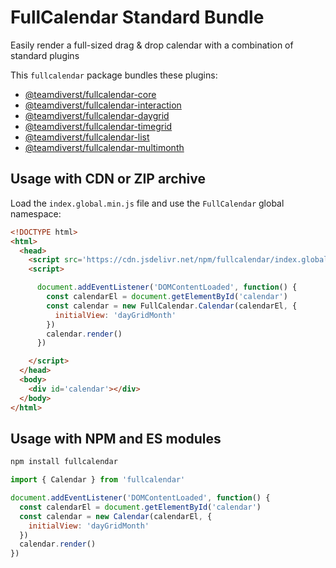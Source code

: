 
# FullCalendar Standard Bundle

Easily render a full-sized drag & drop calendar with a combination of standard plugins

This `fullcalendar` package bundles these plugins:

- [@teamdiverst/fullcalendar-core](https://github.com/fullcalendar/fullcalendar/tree/main/packages/core)
- [@teamdiverst/fullcalendar-interaction](https://github.com/fullcalendar/fullcalendar/tree/main/packages/interaction)
- [@teamdiverst/fullcalendar-daygrid](https://github.com/fullcalendar/fullcalendar/tree/main/packages/daygrid)
- [@teamdiverst/fullcalendar-timegrid](https://github.com/fullcalendar/fullcalendar/tree/main/packages/timegrid)
- [@teamdiverst/fullcalendar-list](https://github.com/fullcalendar/fullcalendar/tree/main/packages/list)
- [@teamdiverst/fullcalendar-multimonth](https://github.com/fullcalendar/fullcalendar/tree/main/packages/multimonth)

## Usage with CDN or ZIP archive

Load the `index.global.min.js` file and use the `FullCalendar` global namespace:

```html
<!DOCTYPE html>
<html>
  <head>
    <script src='https://cdn.jsdelivr.net/npm/fullcalendar/index.global.min.js'></script>
    <script>

      document.addEventListener('DOMContentLoaded', function() {
        const calendarEl = document.getElementById('calendar')
        const calendar = new FullCalendar.Calendar(calendarEl, {
          initialView: 'dayGridMonth'
        })
        calendar.render()
      })

    </script>
  </head>
  <body>
    <div id='calendar'></div>
  </body>
</html>
```

## Usage with NPM and ES modules

```sh
npm install fullcalendar
```

```js
import { Calendar } from 'fullcalendar'

document.addEventListener('DOMContentLoaded', function() {
  const calendarEl = document.getElementById('calendar')
  const calendar = new Calendar(calendarEl, {
    initialView: 'dayGridMonth'
  })
  calendar.render()
})
```
